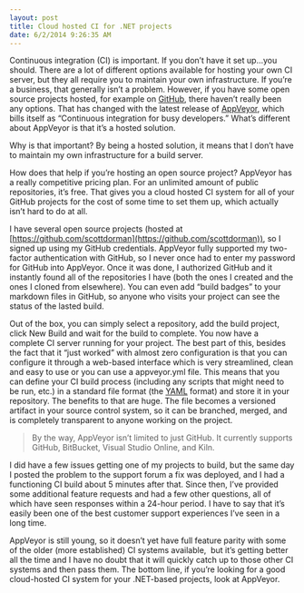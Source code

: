 ```yaml
---
layout: post
title: Cloud hosted CI for .NET projects
date: 6/2/2014 9:26:35 AM
---
```


Continuous integration (CI) is important. If you don’t have it set up…you should. There are a lot of different options available for hosting your own CI server, but they all require you to maintain your own infrastructure. If you’re a business, that generally isn’t a problem. However, if you have some open source projects hosted, for example on [GitHub](http://github.com), there haven’t really been any options. That has changed with the latest release of [AppVeyor](http://appveyor.com/), which bills itself as “Continuous integration for busy developers.” What’s different about AppVeyor is that it’s a hosted solution. 

Why is that important? By being a hosted solution, it means that I don’t have to maintain my own infrastructure for a build server. 

How does that help if you’re hosting an open source project? AppVeyor has a really competitive pricing plan. For an unlimited amount of public repositories, it’s free. That gives you a cloud hosted CI system for all of your GitHub projects for the cost of some time to set them up, which actually isn’t hard to do at all.

I have several open source projects (hosted at [https://github.com/scottdorman](https://github.com/scottdorman)), so I signed up using my GitHub credentials. AppVeyor fully supported my two-factor authentication with GitHub, so I never once had to enter my password for GitHub into AppVeyor. Once it was done, I authorized GitHub and it instantly found all of the repositories I have (both the ones I created and the ones I cloned from elsewhere). You can even add “build badges” to your markdown files in GitHub, so anyone who visits your project can see the status of the lasted build.

Out of the box, you can simply select a repository, add the build project, click New Build and wait for the build to complete. You now have a complete CI server running for your project. The best part of this, besides the fact that it “just worked” with almost zero configuration is that you can configure it through a web-based interface which is very streamlined, clean and easy to use or you can use a appveyor.yml file. This means that you can define your CI build process (including any scripts that might need to be run, etc.) in a standard file format (the [YAML](http://yaml.org/) format) and store it in your repository. The benefits to that are huge. The file becomes a versioned artifact in your source control system, so it can be branched, merged, and is completely transparent to anyone working on the project.

> By the way, AppVeyor isn’t limited to just GitHub. It currently supports GitHub, BitBucket, Visual Studio Online, and Kiln.

I did have a few issues getting one of my projects to build, but the same day I posted the problem to the support forum a fix was deployed, and I had a functioning CI build about 5 minutes after that. Since then, I’ve provided some additional feature requests and had a few other questions, all of which have seen responses within a 24-hour period. I have to say that it’s easily been one of the best customer support experiences I’ve seen in a long time.

AppVeyor is still young, so it doesn’t yet have full feature parity with some of the older (more established) CI systems available,  but it’s getting better all the time and I have no doubt that it will quickly catch up to those other CI systems and then pass them. The bottom line, if you’re looking for a good cloud-hosted CI system for your .NET-based projects, look at AppVeyor.
